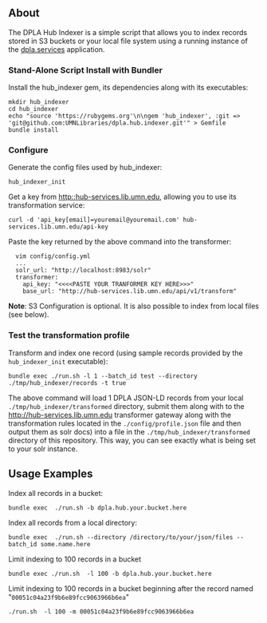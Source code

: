
## About

The DPLA Hub Indexer is a simple script that allows you to index records stored in S3 buckets or your local file system using a running instance of the [dpla.services](https://github.com/UMNLibraries/dpla.services) application.

### Stand-Alone Script Install with Bundler

Install the hub_indexer gem, its dependencies along with its executables:
```
mkdir hub_indexer
cd hub_indexer
echo "source 'https://rubygems.org'\n\ngem 'hub_indexer', :git => 'git@github.com:UMNLibraries/dpla.hub.indexer.git'" > Gemfile
bundle install
```

### Configure

Generate the config files used by hub_indexer:
```
hub_indexer_init
```

Get a key from [http::hub-services.lib.umn.edu](hub-services.lib.umn.edu), allowing you to use its transformation service:

`curl -d 'api_key[email]=youremail@youremail.com' hub-services.lib.umn.edu/api-key`

Paste the key returned by the above command into the transformer:

```
  vim config/config.yml
  ...
  solr_url: "http://localhost:8983/solr"
  transformer:
    api_key: "<<<<PASTE YOUR TRANFORMER KEY HERE>>>"
    base_url: "http://hub-services.lib.umn.edu/api/v1/transform"
```
__Note__: S3 Configuration is optional. It is also possible to index from local files (see below).

### Test the transformation profile

Transform and index one record (using sample records provided by the `hub_indexer_init` executable):

`bundle exec ./run.sh -l 1 --batch_id test --directory ./tmp/hub_indexer/records -t true`

The above command will load 1 DPLA JSON-LD records from your local `./tmp/hub_indexer/transformed` directory, submit them along with to the http://hub-services.lib.umn.edu transformer gateway along with the transformation rules located in the  `./config/profile.json` file and then output them as solr docs) into a file in the `./tmp/hub_indexer/transformed` directory of this repository. This way, you can see exactly what is being set to your solr instance.

## Usage Examples

Index all records in a bucket:

`bundle exec  ./run.sh -b dpla.hub.your.bucket.here`

Index all records from a local directory:

`bundle exec  ./run.sh --directory /directory/to/your/json/files --batch_id some.name.here`

Limit indexing to 100 records in a bucket

`bundle exec ./run.sh  -l 100 -b dpla.hub.your.bucket.here`

Limit indexing to 100 records in a bucket beginning after the record named "`00051c04a23f9b6e89fcc9063966b6ea`"

`./run.sh  -l 100 -m 00051c04a23f9b6e89fcc9063966b6ea`

